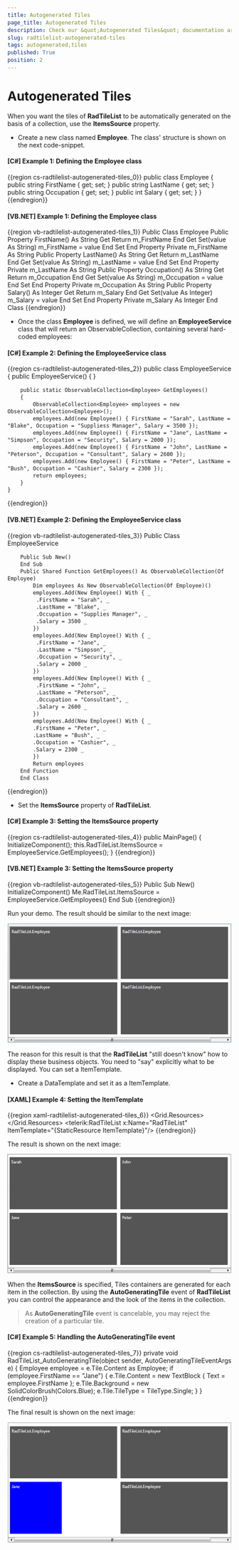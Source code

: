 ```yaml
---
title: Autogenerated Tiles
page_title: Autogenerated Tiles
description: Check our &quot;Autogenerated Tiles&quot; documentation article for the RadTileList WPF control.
slug: radtilelist-autogenerated-tiles
tags: autogenerated,tiles
published: True
position: 2
---
```


# Autogenerated Tiles



When you want the tiles of __RadTileList__ to be automatically generated on the basis of a collection, use the __ItemsSource__ property.  

* Create a new class named __Employee__. The class' structure is shown on the next code-snippet.
          

#### __[C#] Example 1: Defining the Employee class__
{{region cs-radtilelist-autogenerated-tiles_0}}
	public class Employee
	{
	    public string FirstName
	    {
	        get;
	        set;
	    }
	    public string LastName
	    {
	        get;
	        set;
	    }
	    public string Occupation
	    {
	        get;
	        set;
	    }
	    public int Salary
	    {
	        get;
	        set;
	    }
	}
{{endregion}}



#### __[VB.NET] Example 1: Defining the Employee class__

{{region vb-radtilelist-autogenerated-tiles_1}}
	Public Class Employee
	    Public Property FirstName() As String
	        Get
	            Return m_FirstName
	        End Get
	        Set(value As String)
	            m_FirstName = value
	        End Set
	    End Property
	    Private m_FirstName As String
	    Public Property LastName() As String
	        Get
	            Return m_LastName
	        End Get
	        Set(value As String)
	            m_LastName = value
	        End Set
	    End Property
	    Private m_LastName As String
	    Public Property Occupation() As String
	        Get
	            Return m_Occupation
	        End Get
	        Set(value As String)
	            m_Occupation = value
	        End Set
	    End Property
	    Private m_Occupation As String
	    Public Property Salary() As Integer
	        Get
	            Return m_Salary
	        End Get
	        Set(value As Integer)
	            m_Salary = value
	        End Set
	    End Property
	    Private m_Salary As Integer
	End Class
{{endregion}}



* Once the class __Employee__ is defined, we will define an __EmployeeService__ class that will return an ObservableCollection, containing several hard-coded employees:
          

#### __[C#] Example 2: Defining the EmployeeService class__

{{region cs-radtilelist-autogenerated-tiles_2}}
	public class EmployeeService
	{
	    public EmployeeService()
	    { }
	   
	    public static ObservableCollection<Employee> GetEmployees()
	    {
	        ObservableCollection<Employee> employees = new ObservableCollection<Employee>();
	        employees.Add(new Employee() { FirstName = "Sarah", LastName = "Blake", Occupation = "Suppliess Manager", Salary = 3500 });
	        employees.Add(new Employee() { FirstName = "Jane", LastName = "Simpson", Occupation = "Security", Salary = 2000 });
	        employees.Add(new Employee() { FirstName = "John", LastName = "Peterson", Occupation = "Consultant", Salary = 2600 });
	        employees.Add(new Employee() { FirstName = "Peter", LastName = "Bush", Occupation = "Cashier", Salary = 2300 });
	        return employees;
	    }
	}
{{endregion}}



#### __[VB.NET] Example 2: Defining the EmployeeService class__

{{region vb-radtilelist-autogenerated-tiles_3}}
	Public Class EmployeeService

	    Public Sub New()
	    End Sub
	    Public Shared Function GetEmployees() As ObservableCollection(Of Employee)
	        Dim employees As New ObservableCollection(Of Employee)()
	        employees.Add(New Employee() With { _
	         .FirstName = "Sarah", _
	         .LastName = "Blake", _
	         .Occupation = "Supplies Manager", _
	         .Salary = 3500 _
	        })
	        employees.Add(New Employee() With { _
	         .FirstName = "Jane", _
	         .LastName = "Simpson", _
	         .Occupation = "Security", _
	         .Salary = 2000 _
	        })
	        employees.Add(New Employee() With { _
	         .FirstName = "John", _
	         .LastName = "Peterson", _
	         .Occupation = "Consultant", _
	         .Salary = 2600 _
	        })
	        employees.Add(New Employee() With { _
	        .FirstName = "Peter", _
	        .LastName = "Bush", _
	        .Occupation = "Cashier", _
	        .Salary = 2300 _
	        })
	        Return employees
	    End Function
        End Class
{{endregion}}



* Set the __ItemsSource__ property of __RadTileList__.

#### __[C#] Example 3: Setting the ItemsSource property__

{{region cs-radtilelist-autogenerated-tiles_4}}
	public MainPage()
	{
	    InitializeComponent();
	    this.RadTileList.ItemsSource = EmployeeService.GetEmployees();
	}
{{endregion}}

#### __[VB.NET] Example 3: Setting the ItemsSource property__

{{region vb-radtilelist-autogenerated-tiles_5}}
	Public Sub New()
	    InitializeComponent()
	    Me.RadTileList.ItemsSource = EmployeeService.GetEmployees()
	End Sub
{{endregion}}


Run your demo. The result should be similar to the next image:
          

![Rad Tile List Autogenerated Tiles 01](images/RadTileList_Autogenerated_Tiles_01.png)

The reason for this result is that the __RadTileList__ "still doesn't know" how to display these business objects. You need to "say" explicitly what to be displayed. You can set a ItemTemplate.
          

* Create a DataTemplate and set it as a ItemTemplate.

#### __[XAML] Example 4: Setting the ItemTemplate__

{{region xaml-radtilelist-autogenerated-tiles_6}}
	 <Grid>
	        <Grid.Resources>
	            <DataTemplate x:Key="ItemTemplate">
	                <TextBlock Text="{Binding FirstName}"/>
	            </DataTemplate>
	        </Grid.Resources>
	        <telerik:RadTileList x:Name="RadTileList"
	                             ItemTemplate="{StaticResource ItemTemplate}"/>
	</Grid>
{{endregion}}

The result is shown on the next image:

![Rad Tile List Autogenerated Tiles 02](images/RadTileList_Autogenerated_Tiles_02.png)

When the __ItemsSource__ is specified, Tiles containers are generated for each item in the collection. By using the __AutoGeneratingTile__ event of __RadTileList__ you can control the appearance and the look of the items in the collection.

>As __AutoGeneratingTile__ event is cancelable, you may reject the creation of a particular tile.
      

#### __[C#] Example 5: Handling the AutoGeneratingTile event__

{{region cs-radtilelist-autogenerated-tiles_7}}
	private void RadTileList_AutoGeneratingTile(object sender, AutoGeneratingTileEventArgs e)
	{
	    Employee employee = e.Tile.Content as Employee;
	    if (employee.FirstName == "Jane")
	    {
	        e.Tile.Content = new TextBlock { Text = employee.FirstName };
	        e.Tile.Background = new SolidColorBrush(Colors.Blue);
	        e.Tile.TileType = TileType.Single;
	    }
	}
{{endregion}}



The final result is shown on the next image:
      

![Rad Tile List Autogenerated Tiles 03](images/RadTileList_Autogenerated_Tiles_03.png)
